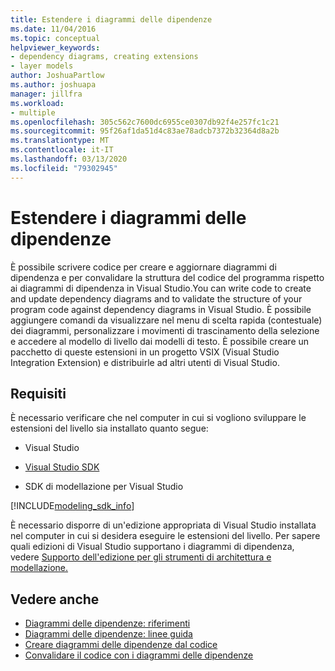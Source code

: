 ```yaml
---
title: Estendere i diagrammi delle dipendenze
ms.date: 11/04/2016
ms.topic: conceptual
helpviewer_keywords:
- dependency diagrams, creating extensions
- layer models
author: JoshuaPartlow
ms.author: joshuapa
manager: jillfra
ms.workload:
- multiple
ms.openlocfilehash: 305c562c7600dc6955ce0307db92f4e257fc1c21
ms.sourcegitcommit: 95f26af1da51d4c83ae78adcb7372b32364d8a2b
ms.translationtype: MT
ms.contentlocale: it-IT
ms.lasthandoff: 03/13/2020
ms.locfileid: "79302945"
---
```

# <a name="extend-dependency-diagrams"></a>Estendere i diagrammi delle dipendenze

È possibile scrivere codice per creare e aggiornare diagrammi di dipendenza e per convalidare la struttura del codice del programma rispetto ai diagrammi di dipendenza in Visual Studio.You can write code to create and update dependency diagrams and to validate the structure of your program code against dependency diagrams in Visual Studio. È possibile aggiungere comandi da visualizzare nel menu di scelta rapida (contestuale) dei diagrammi, personalizzare i movimenti di trascinamento della selezione e accedere al modello di livello dai modelli di testo. È possibile creare un pacchetto di queste estensioni in un progetto VSIX (Visual Studio Integration Extension) e distribuirle ad altri utenti di Visual Studio.

## <a name="requirements"></a>Requisiti

È necessario verificare che nel computer in cui si vogliono sviluppare le estensioni del livello sia installato quanto segue:

- Visual Studio

- [Visual Studio SDK](../extensibility/visual-studio-sdk.md)

- SDK di modellazione per Visual Studio

[!INCLUDE[modeling_sdk_info](includes/modeling_sdk_info.md)]

È necessario disporre di un'edizione appropriata di Visual Studio installata nel computer in cui si desidera eseguire le estensioni del livello. Per sapere quali edizioni di Visual Studio supportano i diagrammi di dipendenza, vedere [Supporto dell'edizione per gli strumenti di architettura e modellazione.](../modeling/what-s-new-for-design-in-visual-studio.md#VersionSupport)

## <a name="see-also"></a>Vedere anche

- [Diagrammi delle dipendenze: riferimenti](../modeling/layer-diagrams-reference.md)
- [Diagrammi delle dipendenze: linee guida](../modeling/layer-diagrams-guidelines.md)
- [Creare diagrammi delle dipendenze dal codice](../modeling/create-layer-diagrams-from-your-code.md)
- [Convalidare il codice con i diagrammi delle dipendenze](../modeling/validate-code-with-layer-diagrams.md)
